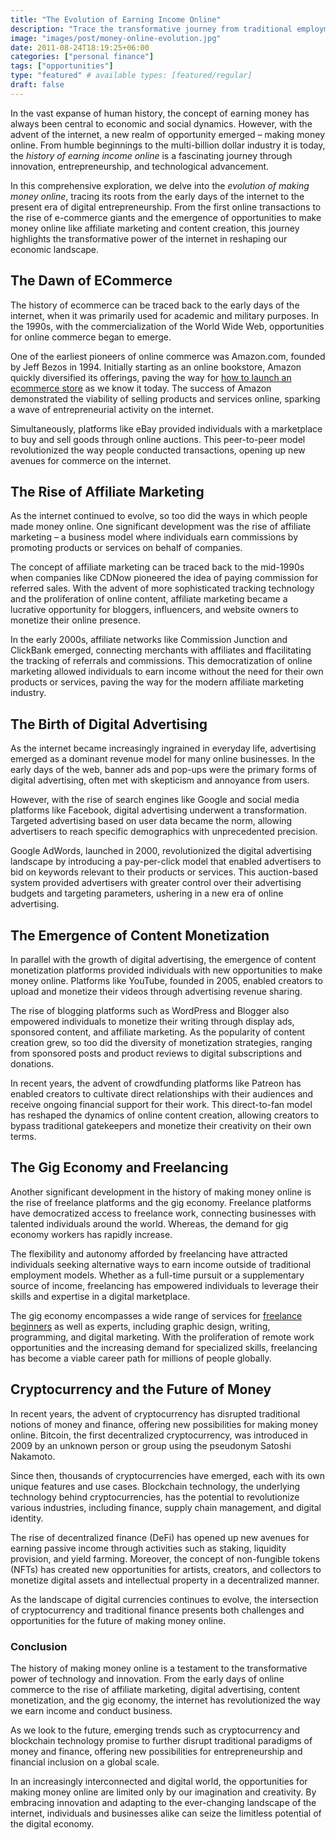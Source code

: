 ```yaml
---
title: "The Evolution of Earning Income Online"
description: "Trace the transformative journey from traditional employment to the digital landscape. From early online ventures to the rise of freelancing, e-commerce, and diverse monetization models, witness how technology reshapes earning opportunities in the digital age."
image: "images/post/money-online-evolution.jpg"
date: 2011-08-24T18:19:25+06:00
categories: ["personal finance"]
tags: ["opportunities"]
type: "featured" # available types: [featured/regular]
draft: false
---
```


In the vast expanse of human history, the concept of earning money has always been central to economic and social dynamics. However, with the advent of the internet, a new realm of opportunity emerged – making money online. From humble beginnings to the multi-billion dollar industry it is today, the _history of earning income online_ is a fascinating journey through innovation, entrepreneurship, and technological advancement.

In this comprehensive exploration, we delve into the _evolution of making money online_, tracing its roots from the early days of the internet to the present era of digital entrepreneurship. From the first online transactions to the rise of e-commerce giants and the emergence of opportunities to make money online like affiliate marketing and content creation, this journey highlights the transformative power of the internet in reshaping our economic landscape.

## The Dawn of ECommerce

The history of ecommerce can be traced back to the early days of the internet, when it was primarily used for academic and military purposes. In the 1990s, with the commercialization of the World Wide Web, opportunities for online commerce began to emerge.

One of the earliest pioneers of online commerce was Amazon.com, founded by Jeff Bezos in 1994. Initially starting as an online bookstore, Amazon quickly diversified its offerings, paving the way for [how to launch an ecommerce store](/blog/launch-an-ecommerce-store) as we know it today. The success of Amazon demonstrated the viability of selling products and services online, sparking a wave of entrepreneurial activity on the internet.

Simultaneously, platforms like eBay provided individuals with a marketplace to buy and sell goods through online auctions. This peer-to-peer model revolutionized the way people conducted transactions, opening up new avenues for commerce on the internet.

## The Rise of Affiliate Marketing

As the internet continued to evolve, so too did the ways in which people made money online. One significant development was the rise of affiliate marketing – a business model where individuals earn commissions by promoting products or services on behalf of companies.

The concept of affiliate marketing can be traced back to the mid-1990s when companies like CDNow pioneered the idea of paying commission for referred sales. With the advent of more sophisticated tracking technology and the proliferation of online content, affiliate marketing became a lucrative opportunity for bloggers, influencers, and website owners to monetize their online presence.

In the early 2000s, affiliate networks like Commission Junction and ClickBank emerged, connecting merchants with affiliates and ffacilitating the tracking of referrals and commissions. This democratization of online marketing allowed individuals to earn income without the need for their own products or services, paving the way for the modern affiliate marketing industry.

## The Birth of Digital Advertising

As the internet became increasingly ingrained in everyday life, advertising emerged as a dominant revenue model for many online businesses. In the early days of the web, banner ads and pop-ups were the primary forms of digital advertising, often met with skepticism and annoyance from users.

However, with the rise of search engines like Google and social media platforms like Facebook, digital advertising underwent a transformation. Targeted advertising based on user data became the norm, allowing advertisers to reach specific demographics with unprecedented precision.

Google AdWords, launched in 2000, revolutionized the digital advertising landscape by introducing a pay-per-click model that enabled advertisers to bid on keywords relevant to their products or services. This auction-based system provided advertisers with greater control over their advertising budgets and targeting parameters, ushering in a new era of online advertising.

## The Emergence of Content Monetization

In parallel with the growth of digital advertising, the emergence of content monetization platforms provided individuals with new opportunities to make money online. Platforms like YouTube, founded in 2005, enabled creators to upload and monetize their videos through advertising revenue sharing.

The rise of blogging platforms such as WordPress and Blogger also empowered individuals to monetize their writing through display ads, sponsored content, and affiliate marketing. As the popularity of content creation grew, so too did the diversity of monetization strategies, ranging from sponsored posts and product reviews to digital subscriptions and donations.

In recent years, the advent of crowdfunding platforms like Patreon has enabled creators to cultivate direct relationships with their audiences and receive ongoing financial support for their work. This direct-to-fan model has reshaped the dynamics of online content creation, allowing creators to bypass traditional gatekeepers and monetize their creativity on their own terms.

## The Gig Economy and Freelancing

Another significant development in the history of making money online is the rise of freelance platforms and the gig economy. Freelance platforms have democratized access to freelance work, connecting businesses with talented individuals around the world. Whereas, the demand for gig economy workers has rapidly increase.

The flexibility and autonomy afforded by freelancing have attracted individuals seeking alternative ways to earn income outside of traditional employment models. Whether as a full-time pursuit or a supplementary source of income, freelancing has empowered individuals to leverage their skills and expertise in a digital marketplace.

The gig economy encompasses a wide range of services for [freelance beginners](freelance-beginners-guide) as well as experts, including graphic design, writing, programming, and digital marketing. With the proliferation of remote work opportunities and the increasing demand for specialized skills, freelancing has become a viable career path for millions of people globally.

## Cryptocurrency and the Future of Money

In recent years, the advent of cryptocurrency has disrupted traditional notions of money and finance, offering new possibilities for making money online. Bitcoin, the first decentralized cryptocurrency, was introduced in 2009 by an unknown person or group using the pseudonym Satoshi Nakamoto.

Since then, thousands of cryptocurrencies have emerged, each with its own unique features and use cases. Blockchain technology, the underlying technology behind cryptocurrencies, has the potential to revolutionize various industries, including finance, supply chain management, and digital identity.

The rise of decentralized finance (DeFi) has opened up new avenues for earning passive income through activities such as staking, liquidity provision, and yield farming. Moreover, the concept of non-fungible tokens (NFTs) has created new opportunities for artists, creators, and collectors to monetize digital assets and intellectual property in a decentralized manner.

As the landscape of digital currencies continues to evolve, the intersection of cryptocurrency and traditional finance presents both challenges and opportunities for the future of making money online.

### Conclusion

The history of making money online is a testament to the transformative power of technology and innovation. From the early days of online commerce to the rise of affiliate marketing, digital advertising, content monetization, and the gig economy, the internet has revolutionized the way we earn income and conduct business.

As we look to the future, emerging trends such as cryptocurrency and blockchain technology promise to further disrupt traditional paradigms of money and finance, offering new possibilities for entrepreneurship and financial inclusion on a global scale.

In an increasingly interconnected and digital world, the opportunities for making money online are limited only by our imagination and creativity. By embracing innovation and adapting to the ever-changing landscape of the internet, individuals and businesses alike can seize the limitless potential of the digital economy.
